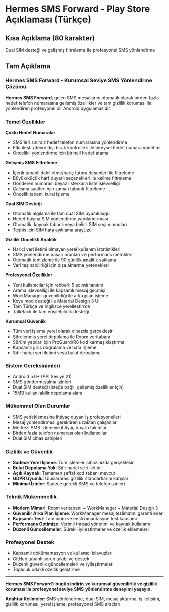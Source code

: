 # Hermes SMS Forward - Play Store Açıklaması (Türkçe)

## Kısa Açıklama (80 karakter)

Dual SIM desteği ve gelişmiş filtreleme ile profesyonel SMS yönlendirme

## Tam Açıklama

### Hermes SMS Forward - Kurumsal Seviye SMS Yönlendirme Çözümü

**Hermes SMS Forward**, gelen SMS mesajlarını otomatik olarak birden fazla hedef telefon numarasına gelişmiş özellikler ve tam gizlilik koruması ile yönlendiren profesyonel bir Android uygulamasıdır.

### Temel Özellikler

**Çoklu Hedef Numaralar**

- SMS'leri sınırsız hedef telefon numarasına yönlendirme
- Etkinleştir/devre dışı bırak kontrolleri ile bireysel hedef numara yönetimi
- Öncelikli yönlendirme için birincil hedef atama

**Gelişmiş SMS Filtreleme**

- İçerik tabanlı dahil etme/hariç tutma desenleri ile filtreleme
- Büyük/küçük harf duyarlı seçenekleri ile kelime filtreleme
- Gönderen numarası beyaz liste/kara liste işlevselliği
- Çalışma saatleri için zaman tabanlı filtreleme
- Öncelik tabanlı kural işleme

**Dual SIM Desteği**

- Otomatik algılama ile tam dual SIM uyumluluğu
- Hedef başına SIM yönlendirme yapılandırması
- Otomatik, kaynak tabanlı veya belirli SIM seçim modları
- Teşhis için SIM hata ayıklama arayüzü

**Gizlilik Öncelikli Analitik**

- Harici veri iletimi olmayan yerel kullanım istatistikleri
- SMS yönlendirme başarı oranları ve performans metrikleri
- Otomatik temizleme ile 90 günlük analitik saklama
- Veri taşınabilirliği için dışa aktarma yetenekleri

**Profesyonel Özellikler**

- Yeni kullanıcılar için rehberli 5 adımlı tanıtım
- Arama işlevselliği ile kapsamlı mesaj geçmişi
- WorkManager güvenilirliği ile arka plan işleme
- Koyu mod desteği ile Material Design 3 UI
- Tam Türkçe ve İngilizce yerelleştirme
- TalkBack ile tam erişilebilirlik desteği

**Kurumsal Güvenlik**

- Tüm veri işleme yerel olarak cihazda gerçekleşir
- Şifrelenmiş yerel depolama ile Room veritabanı
- Sürüm yapıları için ProGuard/R8 kod karmaşıklaştırma
- Kapsamlı giriş doğrulama ve hata işleme
- Sıfır harici veri iletimi veya bulut depolama

### Sistem Gereksinimleri

- Android 5.0+ (API Seviye 21)
- SMS gönderme/alma izinleri
- Dual SIM desteği (isteğe bağlı, gelişmiş özellikler için)
- 15MB kullanılabilir depolama alanı

### Mükemmel Olan Durumlar

- SMS yedeklemesine ihtiyaç duyan iş profesyonelleri
- Mesaj yönlendirmesi gerektiren uzaktan çalışanlar
- Merkezi SMS izlemeye ihtiyaç duyan takımlar
- Birden fazla telefon numarası olan kullanıcılar
- Dual SIM cihaz sahipleri

### Gizlilik ve Güvenlik

- **Sadece Yerel İşleme**: Tüm işlemler cihazınızda gerçekleşir
- **Bulut Depolama Yok**: Sıfır harici veri iletimi
- **Açık Kaynak**: Tamamen şeffaf kod tabanı mevcut
- **GDPR Uyumlu**: Uluslararası gizlilik standartlarını karşılar
- **Minimal İzinler**: Sadece gerekli SMS ve telefon izinleri

### Teknik Mükemmellik

- **Modern Mimari**: Room veritabanı + WorkManager + Material Design 3
- **Güvenilir Arka Plan İşleme**: WorkManager mesaj teslimatını garanti eder
- **Kapsamlı Test**: Tam birim ve enstrümantasyon test kapsamı
- **Performans Optimize**: Verimli thread yönetimi ve kaynak kullanımı
- **Düzenli Güncellemeler**: Sürekli iyileştirmeler ve özellik eklemeleri

### Profesyonel Destek

- Kapsamlı dokümantasyon ve kullanıcı kılavuzları
- GitHub tabanlı sorun takibi ve destek
- Düzenli güvenlik güncellemeleri ve iyileştirmeler
- Topluluk odaklı özellik geliştirme

---

**Hermes SMS Forward'ı bugün indirin ve kurumsal güvenilirlik ve gizlilik koruması ile profesyonel seviye SMS yönlendirme deneyimi yaşayın.**

**Anahtar Kelimeler**: SMS yönlendirme, dual SIM, mesaj aktarma, iş iletişimi, gizlilik koruması, yerel işleme, profesyonel SMS araçları
